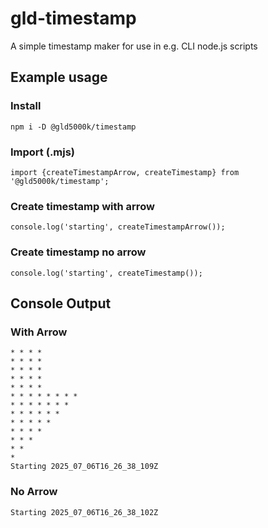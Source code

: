 # gld-timestamp
A simple timestamp maker for use in e.g. CLI node.js scripts

## Example usage
### Install
```
npm i -D @gld5000k/timestamp
```
### Import (.mjs)
```
import {createTimestampArrow, createTimestamp} from '@gld5000k/timestamp';
```
### Create timestamp with arrow
```
console.log('starting', createTimestampArrow());
```
### Create timestamp no arrow

```
console.log('starting', createTimestamp());
```
## Console Output
### With Arrow
```
* * * *
* * * *
* * * *
* * * *
* * * *
* * * * * * * *
* * * * * * *
* * * * * *
* * * * *
* * * *
* * *
* *
*
Starting 2025_07_06T16_26_38_109Z
```
### No Arrow
```
Starting 2025_07_06T16_26_38_102Z
```